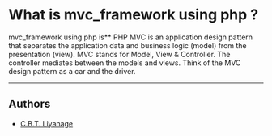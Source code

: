 # What is mvc_framework using php ?


<p align="center">

</p>

mvc_framework using php is** PHP MVC is an application design pattern that separates the application data and business logic (model) from the presentation (view). MVC stands for Model, View & Controller. The controller mediates between the models and views. Think of the MVC design pattern as a car and the driver.

---
## Authors
* [C.B.T. Liyanage](https://github.com/CHATHURALIYANAGE1997)


